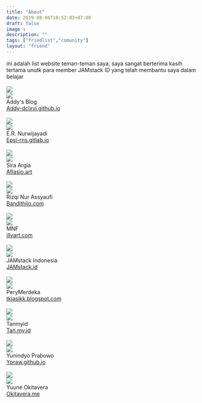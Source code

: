 ```yaml
---
title: "About"
date: 2019-08-06T10:52:03+07:00
draft: false
image :
description: ""
tags: ["friedlist","comunity"]
layout: "friend"
---
```


<div class="no-border">
ini adalah list website teman-teman saya, saya sangat berterima kasih tertama unutk 
   para member JAMstack ID yang
   telah membantu saya dalam belajar
</div>

<br/>
<div class="masonry-friendlist">

<div class="masonry-item">

<img src="/img/friend/addy.webp">
<div class="media mbuh">
  <div class="media-left">
<img src="https://avatars2.githubusercontent.com/u/7688126" class="gambar-teman">
  </div>

   <span class="masonry-title">
    Addy's Blog
   </span>
    <br/>
   <a href="https://addy-dclxvi.github.io">Addy-dclxvi.github.io</a>
   <br>
   <br/>
   <i class="fab fa-github is-size-5"></i>
   <i class="fab fa-twitter is-size-5"></i>
   <i class="fab fa-telegram is-size-5"></i>
   <i class="fab fa-facebook is-size-5"></i>
  </div>
  </div>
    
<div class="masonry-item">
   <img src="/img/friend/epsi.png">
   <div class="media mbuh">
   <div class="media-left">
   <img src="https://avatars1.githubusercontent.com/u/52365" class="gambar-teman">
   </div>
   
   <span class="masonry-title">
   E.R. Nurwijayadi
   </span>
   <br/>
   <a href="https://epsi-rns.gitlab.io">Epsi-rns.gitlab.io</a>
    <br>
    <br/>
   <i class="fab fa-github is-size-5"></i>
   <i class="fab fa-twitter is-size-5"></i>
   <i class="fab fa-telegram is-size-5"></i>
   <i class="fab fa-facebook is-size-5"></i>
   
   </div>
   </div>
    
    
<div class="masonry-item">
   <img src="/img/friend/aflasio.png">
   <div class="media mbuh">
   <div class="media-left">
   <img src="https://avatars2.githubusercontent.com/u/45110036" class="gambar-teman">
   </div>
   
   <span class="masonry-title">
   Sira Argia
   </span>
   <br/>
   <a href="https://Aflasio.art">Aflasio.art</a>
   <br>
   <br/>
   <i class="fab fa-github is-size-5"></i>
   <i class="fab fa-twitter is-size-5"></i>
   <i class="fab fa-telegram is-size-5"></i>
   <i class="fab fa-facebook is-size-5"></i>
   </div>
   </div>
    
    
<div class="masonry-item">
   <img src="/img/friend/bandithijo.webp">
   <div class="media mbuh">
   <div class="media-left">
   <img src="https://avatars2.githubusercontent.com/u/3227736" class="gambar-teman">
   </div>

   <span class="masonry-title">
   Rizqi Nur Assyaufi
   </span>
   <br/>
   <a href="https://bandithijo.com">Bandithijo.com</a>
   <br> 
   <br/>
   <i class="fab fa-github is-size-5"></i>
   <i class="fab fa-twitter is-size-5"></i>
   <i class="fab fa-telegram is-size-5"></i>   
   </div>
   </div>

    
<div class="masonry-item">
   <img src="/img/friend/illvart.png">
   <div class="media mbuh">
   <div class="media-left">
   <img src="https://avatars0.githubusercontent.com/u/24722231" class="gambar-teman">
   </div>

   <span class="masonry-title">
   MNF
   </span>
   <br/>
   <a href="https://illvart.com">illvart.com</a>
   <br>
   <br/>
   <i class="fab fa-github is-size-5"></i>
   <i class="fab fa-twitter is-size-5"></i>
   <i class="fab fa-telegram is-size-5"></i>
   <i class="fab fa-facebook is-size-5"></i>
   </div>
   </div>
    
<div class="masonry-item">
<img src="/img/friend/jamstack.webp">
 <div class="media mbuh">
<div class="media-left">
<img src="https://avatars1.githubusercontent.com/u/49210332" class="gambar-teman">
</div>

<span class="masonry-title">
JAMstack Indonesia
</span>
<br/>
<a href="https://jamstack.id">JAMstack.id</a>
   <br/>
   <br/>
   <i class="fab fa-github is-size-5"></i>
   <i class="fab fa-twitter is-size-5"></i>
   <i class="fab fa-telegram is-size-5"></i>
   <i class="fab fa-facebook is-size-5"></i>
   </div>
   </div>

<div class="masonry-item">
    <img src="/img/friend/tkjasik.png">
    <div class="media mbuh">
    <div class="media-left">
    <img src="https://avatars1.githubusercontent.com/u/47948861" class="gambar-teman">
    </div>

   <span class="masonry-title">
    PeryMerdeka      
    </span>
    <br/>
    <a href="https://tkjasikk.blogspot.com">tkjasikk.blogspot.com</a>     
    <br>
    <br/>
    <i class="fab fa-github is-size-5"></i>
    <i class="fab fa-twitter is-size-5"></i>
    <i class="fab fa-telegram is-size-5"></i>
    <i class="fab fa-facebook is-size-5"></i>
    </div>
    </div>

<div class="masonry-item">
<img src="/img/friend/tan.png">
<div class="media mbuh">
<div class="media-left">
<img src="https://avatars3.githubusercontent.com/u/47093017" class="gambar-teman">
</div>

<span class="masonry-title">
Tanmyid
</span>
<br/>
<a href="https://tan.my.id">Tan.my.id</a>
<br/>
<br/>
<i class="fab fa-github is-size-5"></i>
<i class="fab fa-twitter is-size-5"></i>
<i class="fab fa-telegram is-size-5"></i>
<i class="fab fa-facebook is-size-5"></i>
</div>
</div>

<div class="masonry-item">
   <img src="/img/friend/ypraw.webp">
   <div class="media mbuh">
   <div class="media-left">
   <img src="https://avatars2.githubusercontent.com/u/16682706" class="gambar-teman">
   </div>

   <div class="has-text-centered">
   <span class="masonry-title">
   Yunindyo Prabowo
   </span>
   <br/>
   <a href="https://Ypraw.github.io">Ypraw.github.io</a>
   <br>
   <br/>
   <i class="fab fa-github is-size-5"></i>
   <i class="fab fa-twitter is-size-5"></i>
   <i class="fab fa-telegram is-size-5"></i>
   <i class="fab fa-facebook is-size-5"></i>    </div>
   </div>
    </div>
    
    
<div class="masonry-item">
    <img src="/img/friend/yuune.webp">
    <div class="media mbuh">
    <div class="media-left">
    <img src="https://avatars2.githubusercontent.com/u/9277632" class="gambar-teman">
    </div>

   <span class="masonry-title">
    Yuune Okitavera
    </span>
    <br/>
    <a href="https://okitavera.me">Okitavera.me</a>
    <br>
    <br/>
    <i class="fab fa-github is-size-5"></i>
    <i class="fab fa-twitter is-size-5"></i>
    <i class="fab fa-telegram is-size-5"></i>
    <i class="fab fa-facebook is-size-5"></i>
    </div>
    </div>
</div>